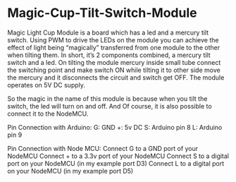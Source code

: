 # Magic-Cup-Tilt-Switch-Module

Magic Light Cup Module is a board which has a led and a mercury tilt switch. Using PWM to drive the LEDs on the module you can achieve the effect of light being “magically” transferred from one module to the other when tilting them. In short, it’s 2 components combined, a mercury tilt switch and a led. On tilting the module mercury inside small tube connect the switching point and make switch ON while tilting it to other side move the mercury and it disconnects the circuit and switch get OFF. The module operates on 5V DC supply.

So the magic in the name of this module is because when you tilt the switch, the led will turn on and off. And Of course, it is also possible to connect it to the NodeMCU.

Pin Connection with Arduino:
G: GND
+:  5v DC
S:  Arduino pin 8
L: Arduino pin 9


Pin Connection with Node MCU:
Connect G to a GND port of your NodeMCU
Connect + to a 3.3v port of your NodeMCU
Connect S to a digital port on your NodeMCU (in my example port D3)
Connect L to a digital port on your NodeMCU (in my example port D5)
